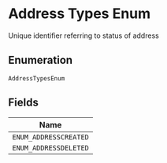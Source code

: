 
# Address Types Enum

Unique identifier referring to status of address

## Enumeration

`AddressTypesEnum`

## Fields

| Name |
|  --- |
| `ENUM_ADDRESSCREATED` |
| `ENUM_ADDRESSDELETED` |

